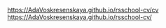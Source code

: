 https://AdaVoskresenskaya.github.io/rsschool-cv/cv
https://AdaVoskresenskaya.github.io/rsschool-cv/
